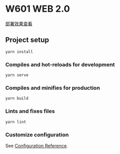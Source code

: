 # W601 WEB 2.0

[部署效果查看](http://w601.wkjay.com "W601 WEB 2.0")

## Project setup
```
yarn install
```

### Compiles and hot-reloads for development
```
yarn serve
```

### Compiles and minifies for production
```
yarn build
```

### Lints and fixes files
```
yarn lint
```

### Customize configuration
See [Configuration Reference](https://cli.vuejs.org/config/).
